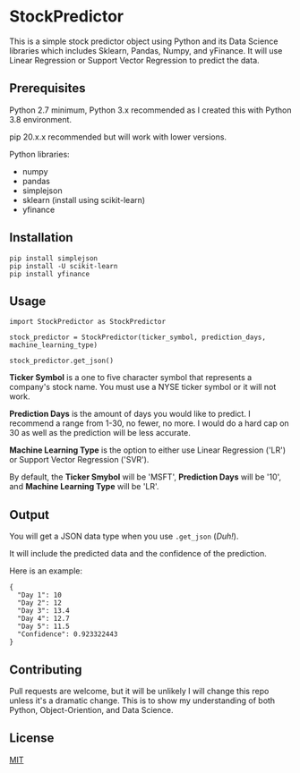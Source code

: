 # StockPredictor

This is a simple stock predictor object using Python and its Data Science libraries which includes Sklearn, Pandas, Numpy, and yFinance.
It will use Linear Regression or Support Vector Regression to predict the data.

## Prerequisites

Python 2.7 minimum, Python 3.x recommended as I created this with Python 3.8 environment.

pip 20.x.x recommended but will work with lower versions.

Python libraries:
- numpy
- pandas
- simplejson
- sklearn (install using scikit-learn)
- yfinance

## Installation
```
pip install simplejson
pip install -U scikit-learn
pip install yfinance
```

## Usage
```
import StockPredictor as StockPredictor

stock_predictor = StockPredictor(ticker_symbol, prediction_days, machine_learning_type)

stock_predictor.get_json()
```

**Ticker Symbol** is a one to five character symbol that represents a company's stock name. You must use a NYSE ticker symbol or it will not work.

**Prediction Days** is the amount of days you would like to predict. I recommend a range from 1-30, no fewer, no more. I would do a hard cap on 30 as well as the prediction will be less accurate.

**Machine Learning Type** is the option to either use Linear Regression ('LR') or Support Vector Regression ('SVR').

By default, the **Ticker Smybol** will be 'MSFT', **Prediction Days** will be '10', and **Machine Learning Type** will be 'LR'.

## Output
You will get a JSON data type when you use ```.get_json``` (*Duh!*).

It will include the predicted data and the confidence of the prediction.

Here is an example:

```
{
  "Day 1": 10
  "Day 2": 12
  "Day 3": 13.4
  "Day 4": 12.7
  "Day 5": 11.5
  "Confidence": 0.923322443
}
```

## Contributing
Pull requests are welcome, but it will be unlikely I will change this repo unless it's a dramatic change. This is to show my understanding of both Python, Object-Oriention, and Data Science.

## License
[MIT](https://choosealicense.com/licenses/mit/)
